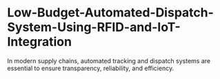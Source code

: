 # Low-Budget-Automated-Dispatch-System-Using-RFID-and-IoT-Integration
In modern supply chains, automated tracking and dispatch systems are essential to ensure transparency, reliability, and efficiency.
